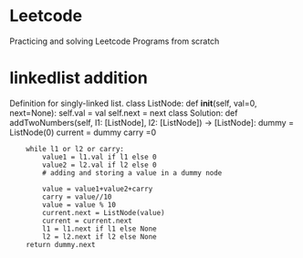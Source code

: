 # Leetcode
Practicing and solving Leetcode Programs from scratch
# linkedlist addition
Definition for singly-linked list.
class ListNode:
     def __init__(self, val=0, next=None):
         self.val = val
         self.next = next
class Solution:
    def addTwoNumbers(self, l1: [ListNode], l2: [ListNode]) -> [ListNode]:
        dummy = ListNode(0)
        current = dummy
        carry =0

        while l1 or l2 or carry:
            value1 = l1.val if l1 else 0
            value2 = l2.val if l2 else 0
            # adding and storing a value in a dummy node

            value = value1+value2+carry
            carry = value//10
            value = value % 10
            current.next = ListNode(value)
            current = current.next
            l1 = l1.next if l1 else None
            l2 = l2.next if l2 else None
        return dummy.next

        

